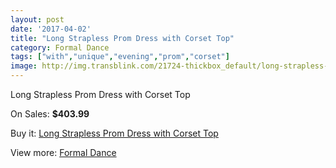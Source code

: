 ```yaml
---
layout: post
date: '2017-04-02'
title: "Long Strapless Prom Dress with Corset Top"
category: Formal Dance
tags: ["with","unique","evening","prom","corset"]
image: http://img.transblink.com/21724-thickbox_default/long-strapless-prom-dress-with-corset-top.jpg
---
```

Long Strapless Prom Dress with Corset Top

On Sales: **$403.99**
<a href="https://www.transblink.com/en/formal-dance/6881-long-strapless-prom-dress-with-corset-top.html"><amp-img layout="responsive" width="600" height="600" src="//img.transblink.com/21724-thickbox_default/long-strapless-prom-dress-with-corset-top.jpg" alt="Long Strapless Prom Dress with Corset Top 0" /></a>
<a href="https://www.transblink.com/en/formal-dance/6881-long-strapless-prom-dress-with-corset-top.html"><amp-img layout="responsive" width="600" height="600" src="//img.transblink.com/21726-thickbox_default/long-strapless-prom-dress-with-corset-top.jpg" alt="Long Strapless Prom Dress with Corset Top 1" /></a>
<a href="https://www.transblink.com/en/formal-dance/6881-long-strapless-prom-dress-with-corset-top.html"><amp-img layout="responsive" width="600" height="600" src="//img.transblink.com/21725-thickbox_default/long-strapless-prom-dress-with-corset-top.jpg" alt="Long Strapless Prom Dress with Corset Top 2" /></a>

Buy it: [Long Strapless Prom Dress with Corset Top](https://www.transblink.com/en/formal-dance/6881-long-strapless-prom-dress-with-corset-top.html "Long Strapless Prom Dress with Corset Top")

View more: [Formal Dance](https://www.transblink.com/en/6-formal-dance "Formal Dance")